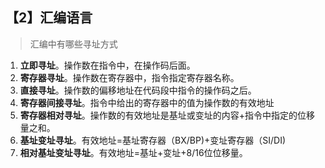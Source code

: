 ## 【2】汇编语言


> 汇编中有哪些寻址方式

1. **立即寻址**。操作数在指令中，在操作码后面。
2. **寄存器寻址**。操作数在寄存器中，指令指定寄存器名称。
3. **直接寻址**。操作数的偏移地址在代码段中指令的操作码之后。
4. **寄存器间接寻址**。指令中给出的寄存器中的值为操作数的有效地址
5. **寄存器相对寻址**。操作数的有效地址是基址或变址的内容+指令中指定的位移量之和。
6. **基址变址寻址**。有效地址=基址寄存器（BX/BP)+变址寄存器（SI/DI)
7. **相对基址变址寻址**。有效地址=基址+变址+8/16位位移量。
